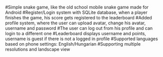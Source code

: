 #Simple snake game, like the old school mobile snake game made for Android
#Register/Login system with SQLite database, when a player finishes the game, his score gets registered to the leaderboard
#Added profile system, where the user can upload avatar, change his avatar, username and password
#The user can log out from his profile and can login to a different one
#Leaderboard displays username and points, username is guest if there is not a logged in profile
#Supported languages based on phone settings: English/Hungarian
#Supporting multiple resolutions and landscape view
